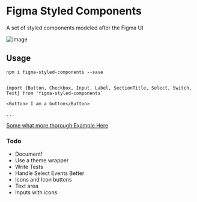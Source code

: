 # Figma Styled Components
A set of styled components modeled after the Figma UI

![image](https://user-images.githubusercontent.com/170681/62256697-2b65f500-b3b7-11e9-9937-7673ab072c84.png)

## Usage

```npm i figma-styled-components --save```

```

import {Button, Checkbox, Input, Label, SectionTitle, Select, Switch, Text} from 'figma-styled-components`

<Button> I am a button</Button>

...

```

[Some what more thorough Example Here](https://github.com/jhardy/figma-styled-components/blob/master/example.tsx)


### Todo
* Document!
* Use a theme wrapper
* Write Tests
* Handle Select Events Better
* Icons and Icon buttons
* Text area
* Inputs with icons
